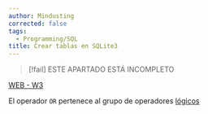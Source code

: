 ```yaml
---
author: Mindusting
corrected: false
tags:
  - Programming/SQL
title: Crear tablas en SQLite3
---
```


> [!fail] ESTE APARTADO ESTÁ INCOMPLETO

[WEB - W3](https://www.w3schools.com/sql/sql_or.asp)

El operador `OR` pertenece al grupo de operadores [lógicos](../../../pc/operators/Logical.md)
